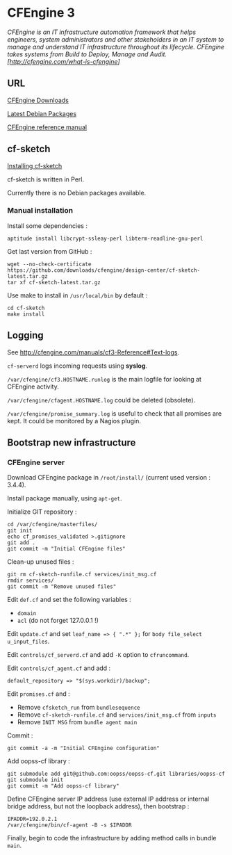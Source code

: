
# CFEngine 3 #

_CFEngine is an IT infrastructure automation framework that helps engineers, system administrators and other stakeholders in an IT system to manage and understand IT infrastructure throughout its lifecycle. CFEngine takes systems from Build to Deploy, Manage and Audit. [<http://cfengine.com/what-is-cfengine>]_

## URL ##

[CFEngine Downloads](http://cfengine.com/downloads)

[Latest Debian Packages](http://cfengine.com/pub/apt/pool/main/c/cfengine-community/)

[CFEngine reference manual](http://cfengine.com/manuals/cf3-reference)

## cf-sketch ##

[Installing cf-sketch](https://github.com/cfengine/design-center/wiki/Installing-cfsketch)

cf-sketch is written in Perl.

Currently there is no Debian packages available.

### Manual installation ###

Install some dependencies :

```
aptitude install libcrypt-ssleay-perl libterm-readline-gnu-perl
```

Get last version from GitHub :

```
wget --no-check-certificate https://github.com/downloads/cfengine/design-center/cf-sketch-latest.tar.gz
tar xf cf-sketch-latest.tar.gz
```

Use make to install in `/usr/local/bin` by default :

```
cd cf-sketch
make install
```

## Logging ##

See <http://cfengine.com/manuals/cf3-Reference#Text-logs>.

`cf-serverd` logs incoming requests using **syslog**.

`/var/cfengine/cf3.HOSTNAME.runlog` is the main logfile for looking at CFEngine activity.

`/var/cfengine/cfagent.HOSTNAME.log` could be deleted (obsolete).

`/var/cfengine/promise_summary.log` is useful to check that all promises are kept.
It could be monitored by a Nagios plugin.

## Bootstrap new infrastructure ##

### CFEngine server

Download CFEngine package in `/root/install/` (current used version : 3.4.4).

Install package manually, using `apt-get`.

Initialize GIT repository :

~~~~~
cd /var/cfengine/masterfiles/
git init
echo cf_promises_validated >.gitignore
git add .
git commit -m "Initial CFEngine files"
~~~~~

Clean-up unused files :

~~~~~
git rm cf-sketch-runfile.cf services/init_msg.cf
rmdir services/
git commit -m "Remove unused files"
~~~~~

Edit `def.cf` and set the following variables :

- `domain`
- `acl` (do not forget 127.0.0.1 !)

Edit `update.cf` and set `leaf_name => { ".*" };` for `body file_select u_input_files`.

Edit `controls/cf_serverd.cf` and add `-K` option to `cfruncommand`.

Edit `controls/cf_agent.cf` and add :

~~~~~
default_repository => "$(sys.workdir)/backup";
~~~~~

Edit `promises.cf` and :

- Remove `cfsketch_run` from `bundlesequence`
- Remove `cf-sketch-runfile.cf` and `services/init_msg.cf` from `inputs`
- Remove `INIT MSG` from `bundle agent main`

Commit :

~~~~~
git commit -a -m "Initial CFEngine configuration"
~~~~~

Add oopss-cf library :

~~~~~
git submodule add git@github.com:oopss/oopss-cf.git libraries/oopss-cf
git submodule init
git commit -m "Add oopss-cf library"
~~~~~

Define CFEngine server IP address (use external IP address or internal bridge address, but not the loopback address), then bootstrap :

~~~~~
IPADDR=192.0.2.1
/var/cfengine/bin/cf-agent -B -s $IPADDR
~~~~~

Finally, begin to code the infrastructure by adding method calls in bundle `main`.
